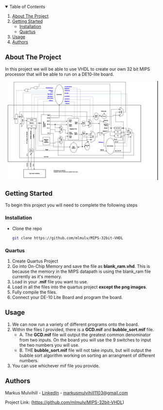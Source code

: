 <!-- TABLE OF CONTENTS -->
<details open="open">
  <summary>Table of Contents</summary>
  <ol>
    <li>
      <a href="#about-the-project">About The Project</a>
    </li>
    <li>
      <a href="#getting-started">Getting Started</a>
      <ul>
        <li><a href="#installation">Installation</a></li>
        <li><a href="#quartus">Quartus</a></li>
      </ul>
    </li>
    <li><a href="#usage">Usage</a></li>
    <li><a href="#authors">Authors</a></li>
  </ol>
</details>



<!-- ABOUT THE PROJECT -->
## About The Project

In this project we will be able to use VHDL to create our own 32 bit MIPS processor that will be able to run on a DE10-lite board.

![Screenshot](https://github.com/mlmulv/MIPS-32bit-VHDL/blob/main/MIPS%20Datapath.png)

<!-- GETTING STARTED -->
## Getting Started

To begin this project you will need to complete the following steps

### Installation

*  Clone the repo
   ```sh
   git clone https://github.com/mlmulv/MIPS-32bit-VHDL
   ```
### Quartus

1. Create Quartus Project
2. Go into On-Chip Memory and save the file as **blank_ram.vhd**. This is because the memory in the MIPS datapath is using the blank_ram file currently as it's memory.
3. Load in your **.mif** file you want to use.
4. Load in all the files into the quartus project **except the png images**.
5. Fully compile the files.
6. Connect your DE-10 Lite Board and program the board.

<!-- USAGE EXAMPLES -->
## Usage

1. We can now run a variety of different programs onto the board.
2. Within the files I provided, there is a **GCD.mif** and **bubble_sort.mif** file.
   * A. The **GCD.mif** file will output the greatest common denominator from two inputs. On the board you will use the 9 switches to input the two numbers you will use.
   * B. THE **bubble_sort.mif** file will not take inputs, but will output the bubble sort algorithm working on sorting an arrangment of different numbers.
3. You can use whichever mif file you provide.


<!-- Authors -->
## Authors

Markus Mulvihill - [LinkedIn](https://www.linkedin.com/in/markus-mulvihill-6549961a0/) - markusmulvihill1103@gmail.com

Project Link: (https://github.com/mlmulv/MIPS-32bit-VHDL)
